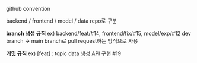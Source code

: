 github convention

backend / frontend / model / data repo로 구분

**branch 생성 규칙**
ex) backend/feat/#14, frontend/fix/#15, model/exp/#12
dev branch -> main branch로 pull request하는 방식으로 사용

**커밋 규칙** 
ex) [feat] : topic data 생성 API 구현 #19
